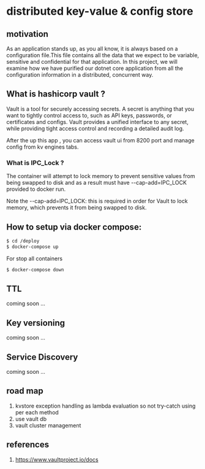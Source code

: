 # distributed key-value & config store

## motivation

As an application stands up, as you all know, it is always based on a configuration file.This file contains all the data that we expect to be variable, sensitive and confidential for that application. In this project, we will examine how we have purified our dotnet core application from all the configuration information in a distributed, concurrent way.

## What is hashicorp vault ?

Vault is a tool for securely accessing secrets. A secret is anything that you want to tightly control access to, such as API keys, passwords, or certificates and configs. Vault provides a unified interface to any secret, while providing tight access control and recording a detailed audit log.

After the up this app , you can access vault ui from 8200 port and manage config from kv engines tabs.

### What is IPC_Lock ?
The container will attempt to lock memory to prevent sensitive values from being swapped to disk and as a result must have --cap-add=IPC_LOCK provided to docker run.

Note the --cap-add=IPC_LOCK: this is required in order for Vault to lock memory, which prevents it from being swapped to disk. 


## How to setup via docker compose:

```sh
$ cd /deploy
$ docker-compose up
```
For stop all containers
```sh
$ docker-compose down
```

## TTL 
coming soon ...

## Key versioning
coming soon ...

## Service Discovery 
coming soon ...

## road map
1. kvstore exception handling as lambda evaluation so not try-catch using per each method
2. use vault db
3. vault cluster management

## references 

1. https://www.vaultproject.io/docs

